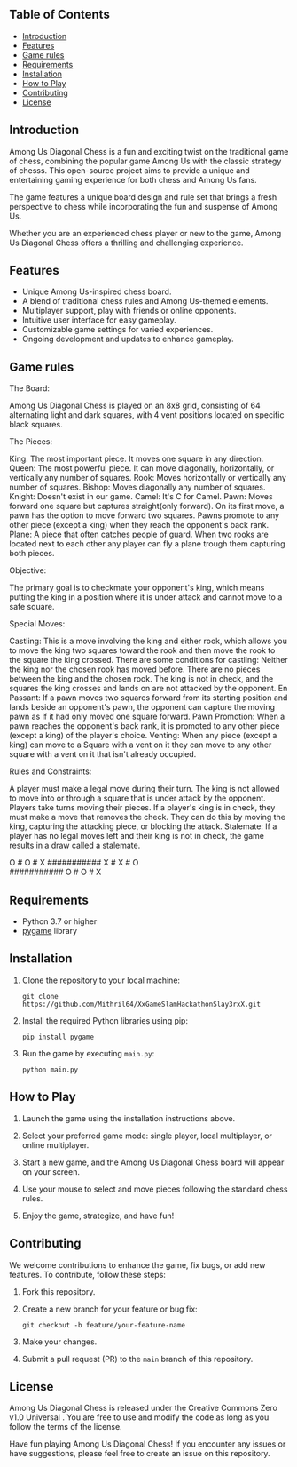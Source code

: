## Table of Contents
- [Introduction](#introduction)
- [Features](#features)
- [Game rules](#game-rules)
- [Requirements](#requirements)
- [Installation](#installation)
- [How to Play](#how-to-play)
- [Contributing](#contributing)
- [License](#license)

## Introduction

Among Us Diagonal Chess is a fun and exciting twist on the traditional game of chess, combining the popular game Among Us with the classic strategy of chesss. This open-source project aims to provide a unique and entertaining gaming experience for both chess and Among Us fans.

The game features a unique board design and rule set that brings a fresh perspective to chess while incorporating the fun and suspense of Among Us.

Whether you are an experienced chess player or new to the game, Among Us Diagonal Chess offers a thrilling and challenging experience.

## Features

- Unique Among Us-inspired chess board.
- A blend of traditional chess rules and Among Us-themed elements.
- Multiplayer support, play with friends or online opponents.
- Intuitive user interface for easy gameplay.
- Customizable game settings for varied experiences.
- Ongoing development and updates to enhance gameplay.

## Game rules

The Board:

Among Us Diagonal Chess is played on an 8x8 grid, consisting of 64 alternating light and dark squares, with 4 vent positions located on specific black squares.

The Pieces:

King: The most important piece. It moves one square in any direction.
Queen: The most powerful piece. It can move diagonally, horizontally, or vertically any number of squares.
Rook: Moves horizontally or vertically any number of squares.
Bishop: Moves diagonally any number of squares.
Knight: Doesn't exist in our game.
Camel: It's C for Camel.
Pawn: Moves forward one square but captures straight(only forward). On its first move, a pawn has the option to move forward two squares. Pawns promote to any other piece (except a king) when they reach the opponent's back rank.
Plane: A piece that often catches people of guard. When two rooks are located next to each other any player can fly a plane trough them capturing both pieces.

Objective:

The primary goal is to checkmate your opponent's king, which means putting the king in a position where it is under attack and cannot move to a safe square.

Special Moves:

Castling: This is a move involving the king and either rook, which allows you to move the king two squares toward the rook and then move the rook to the square the king crossed. There are some conditions for castling:
Neither the king nor the chosen rook has moved before.
There are no pieces between the king and the chosen rook.
The king is not in check, and the squares the king crosses and lands on are not attacked by the opponent.
En Passant: If a pawn moves two squares forward from its starting position and lands beside an opponent's pawn, the opponent can capture the moving pawn as if it had only moved one square forward.
Pawn Promotion: When a pawn reaches the opponent's back rank, it is promoted to any other piece (except a king) of the player's choice.
Venting: When any piece (except a king) can move to a Square with a vent on it they can move to any other square with a vent on it that isn't already occupied.

Rules and Constraints:

A player must make a legal move during their turn.
The king is not allowed to move into or through a square that is under attack by the opponent.
Players take turns moving their pieces.
If a player's king is in check, they must make a move that removes the check. They can do this by moving the king, capturing the attacking piece, or blocking the attack.
Stalemate: If a player has no legal moves left and their king is not in check, the game results in a draw called a stalemate.

 O # O # X
###########
 X # X # O  
###########
 O # O # X

## Requirements

- Python 3.7 or higher
- [pygame](https://www.pygame.org/) library

## Installation

1. Clone the repository to your local machine:
   ```shell
   git clone https://github.com/Mithril64/XxGameSlamHackathonSlay3rxX.git
   ```

2. Install the required Python libraries using pip:
   ```shell
   pip install pygame
   ```

3. Run the game by executing `main.py`:
   ```shell
   python main.py
   ```

## How to Play

1. Launch the game using the installation instructions above.

2. Select your preferred game mode: single player, local multiplayer, or online multiplayer.

3. Start a new game, and the Among Us Diagonal Chess board will appear on your screen.

4. Use your mouse to select and move pieces following the standard chess rules.

5. Enjoy the game, strategize, and have fun!

## Contributing

We welcome contributions to enhance the game, fix bugs, or add new features. To contribute, follow these steps:

1. Fork this repository.

2. Create a new branch for your feature or bug fix:

   ```shell
   git checkout -b feature/your-feature-name
   ```

3. Make your changes.

4. Submit a pull request (PR) to the `main` branch of this repository.

## License

Among Us Diagonal Chess is released under the Creative Commons Zero v1.0 Universal
. You are free to use and modify the code as long as you follow the terms of the license.

Have fun playing Among Us Diagonal Chess! If you encounter any issues or have suggestions, please feel free to create an issue on this repository.
